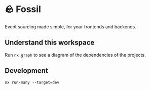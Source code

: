 # 🪨 Fossil

Event sourcing made simple, for your frontends and backends.

## Understand this workspace

Run `nx graph` to see a diagram of the dependencies of the projects.

## Development

```
nx run-many --target=dev
```
